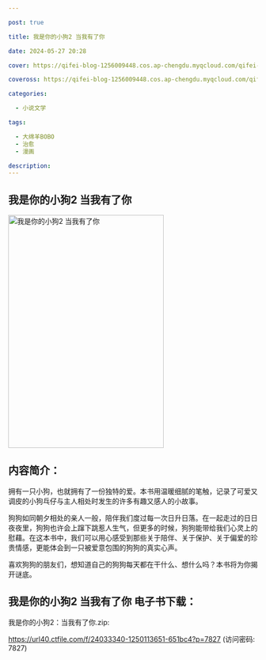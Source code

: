 ```yaml
---

post: true

title: 我是你的小狗2 当我有了你

date: 2024-05-27 20:28

cover: https://qifei-blog-1256009448.cos.ap-chengdu.myqcloud.com/qifei-blog/661f209d0ea9cb14037b06af.jpg

coveross: https://qifei-blog-1256009448.cos.ap-chengdu.myqcloud.com/qifei-blog/661f209d0ea9cb14037b06af.jpg

categories:

  - 小说文学

tags:

  - 大绵羊BOBO
  - 治愈
  - 漫画

description:
---
```


## 我是你的小狗2 当我有了你
<img alt="我是你的小狗2 当我有了你 " class="aligncenter loaded" data-was-processed="true" decoding="async" fetchpriority="high" height="471" src="https://qifei-blog-1256009448.cos.ap-chengdu.myqcloud.com/qifei-blog/661f209d0ea9cb14037b06af.jpg" style="cursor: zoom-in;" width="314"/>

## 内容简介：

拥有一只小狗，也就拥有了一份独特的爱。本书用温暖细腻的笔触，记录了可爱又调皮的小狗乓仔与主人相处时发生的许多有趣又感人的小故事。

狗狗如同朝夕相处的亲人一般，陪伴我们度过每一次日升日落。在一起走过的日日夜夜里，狗狗也许会上蹿下跳惹人生气，但更多的时候，狗狗能带给我们心灵上的慰藉。在这本书中，我们可以用心感受到那些关于陪伴、关于保护、关于偏爱的珍贵情感，更能体会到一只被爱意包围的狗狗的真实心声。

喜欢狗狗的朋友们，想知道自己的狗狗每天都在干什么、想什么吗？本书将为你揭开谜底。

## 我是你的小狗2 当我有了你 电子书下载：
我是你的小狗2：当我有了你.zip: 

https://url40.ctfile.com/f/24033340-1250113651-651bc4?p=7827 (访问密码: 7827)
